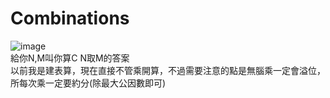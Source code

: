 # Combinations  
![image](https://github.com/10360555iamnn/UVAdataset/assets/95529963/1afb6232-dd51-41eb-9976-1a3d21517735)  
給你N,M叫你算C N取M的答案  
以前我是建表算，現在直接不管乘開算，不過需要注意的點是無腦乘一定會溢位，所每次乘一定要約分(除最大公因數即可)  
